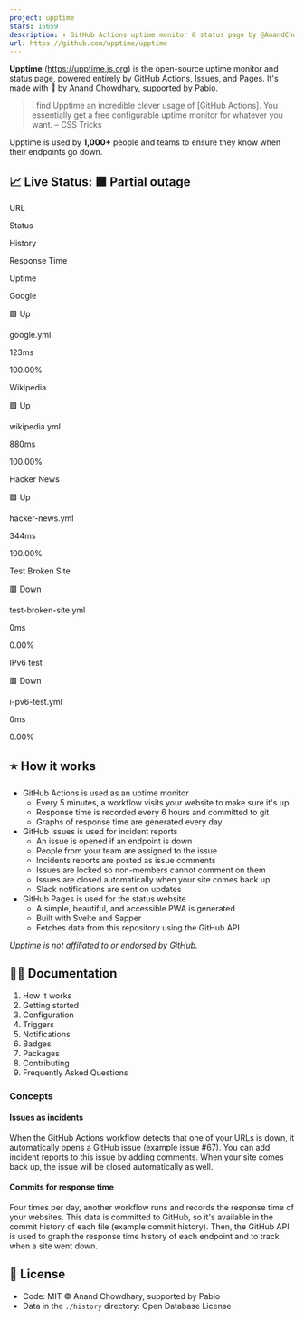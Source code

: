 ```yaml
---
project: upptime
stars: 15659
description: ⬆️ GitHub Actions uptime monitor & status page by @AnandChowdhary
url: https://github.com/upptime/upptime
---
```


**Upptime** (https://upptime.js.org) is the open-source uptime monitor and status page, powered entirely by GitHub Actions, Issues, and Pages. It's made with 💚 by Anand Chowdhary, supported by Pabio.

> I find Upptime an incredible clever usage of \[GitHub Actions\]. You essentially get a free configurable uptime monitor for whatever you want. – CSS Tricks

Upptime is used by **1,000+** people and teams to ensure they know when their endpoints go down.

📈 Live Status: **🟧 Partial outage**
-------------------------------------

URL

Status

History

Response Time

Uptime

Google

🟩 Up

google.yml

123ms  
  
  
  
  

100.00%  
  
  
  

Wikipedia

🟩 Up

wikipedia.yml

880ms  
  
  
  
  

100.00%  
  
  
  

Hacker News

🟩 Up

hacker-news.yml

344ms  
  
  
  
  

100.00%  
  
  
  

Test Broken Site

🟥 Down

test-broken-site.yml

0ms  
  
  
  
  

0.00%  
  
  
  

IPv6 test

🟥 Down

i-pv6-test.yml

0ms  
  
  
  
  

0.00%  
  
  
  

⭐ How it works
--------------

-   GitHub Actions is used as an uptime monitor
    -   Every 5 minutes, a workflow visits your website to make sure it's up
    -   Response time is recorded every 6 hours and committed to git
    -   Graphs of response time are generated every day
-   GitHub Issues is used for incident reports
    -   An issue is opened if an endpoint is down
    -   People from your team are assigned to the issue
    -   Incidents reports are posted as issue comments
    -   Issues are locked so non-members cannot comment on them
    -   Issues are closed automatically when your site comes back up
    -   Slack notifications are sent on updates
-   GitHub Pages is used for the status website
    -   A simple, beautiful, and accessible PWA is generated
    -   Built with Svelte and Sapper
    -   Fetches data from this repository using the GitHub API

_Upptime is not affiliated to or endorsed by GitHub._

👩‍💻 Documentation
-------------------

1.  How it works
2.  Getting started
3.  Configuration
4.  Triggers
5.  Notifications
6.  Badges
7.  Packages
8.  Contributing
9.  Frequently Asked Questions

### Concepts

#### Issues as incidents

When the GitHub Actions workflow detects that one of your URLs is down, it automatically opens a GitHub issue (example issue #67). You can add incident reports to this issue by adding comments. When your site comes back up, the issue will be closed automatically as well.

#### Commits for response time

Four times per day, another workflow runs and records the response time of your websites. This data is committed to GitHub, so it's available in the commit history of each file (example commit history). Then, the GitHub API is used to graph the response time history of each endpoint and to track when a site went down.

📄 License
----------

-   Code: MIT © Anand Chowdhary, supported by Pabio
-   Data in the `./history` directory: Open Database License
